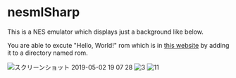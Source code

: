 # nesmlSharp
This is a NES emulator which displays just a background like below.

You are able to excute "Hello, World!" rom which is in [this website](http://hp.vector.co.jp/authors/VA042397/nes/sample.html)
 by adding it to a directory named rom.

![スクリーンショット 2019-05-02 19 07 28](https://user-images.githubusercontent.com/37573952/57068785-add60e80-6d0d-11e9-8cf8-6aa47f78a2f1.png)
![3](https://user-images.githubusercontent.com/37573952/57068834-db22bc80-6d0d-11e9-8c31-699eeee6705c.png)
![11](https://user-images.githubusercontent.com/37573952/57068838-de1dad00-6d0d-11e9-98ed-143d7e9e91b3.png)
